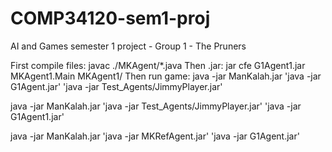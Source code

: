   # COMP34120-sem1-proj

AI and Games semester 1 project - Group 1 - The Pruners

First compile files: javac ./MKAgent/*.java
Then .jar: jar cfe G1Agent1.jar MKAgent1.Main MKAgent1/
Then run game: java -jar ManKalah.jar 'java -jar G1Agent.jar' 'java -jar Test_Agents/JimmyPlayer.jar'

java -jar ManKalah.jar 'java -jar Test_Agents/JimmyPlayer.jar' 'java -jar G1Agent1.jar' 

java -jar ManKalah.jar 'java -jar MKRefAgent.jar' 'java -jar G1Agent.jar' 
